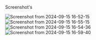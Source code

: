 Screenshot's

![Screenshot from 2024-09-15 16-52-15](https://github.com/user-attachments/assets/81c1fd72-7b89-4027-8acb-ab64ac22e614)
![Screenshot from 2024-09-15 16-55-15](https://github.com/user-attachments/assets/7bd33b2c-c4f5-4007-8d74-b16e8d7a28ea)
![Screenshot from 2024-09-15 16-54-36](https://github.com/user-attachments/assets/55169000-b90f-4a3c-bd55-4fe74694de28)
![Screenshot from 2024-09-15 16-59-40](https://github.com/user-attachments/assets/98fc6583-1a53-4cad-9fc7-93514f158d2d)
